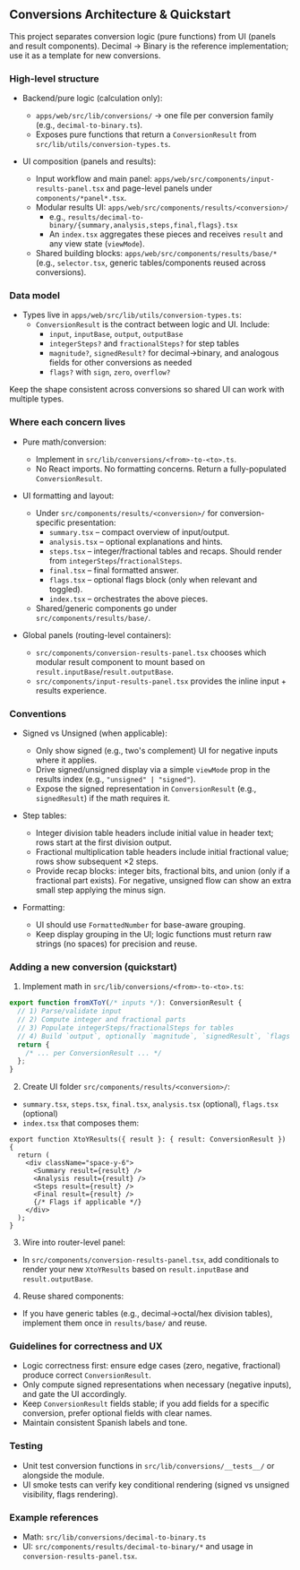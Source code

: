 ## Conversions Architecture & Quickstart

This project separates conversion logic (pure functions) from UI (panels and result components). Decimal → Binary is the reference implementation; use it as a template for new conversions.

### High-level structure

- Backend/pure logic (calculation only):

  - `apps/web/src/lib/conversions/` → one file per conversion family (e.g., `decimal-to-binary.ts`).
  - Exposes pure functions that return a `ConversionResult` from `src/lib/utils/conversion-types.ts`.

- UI composition (panels and results):
  - Input workflow and main panel: `apps/web/src/components/input-results-panel.tsx` and page-level panels under `components/*panel*.tsx`.
  - Modular results UI: `apps/web/src/components/results/<conversion>/`
    - e.g., `results/decimal-to-binary/{summary,analysis,steps,final,flags}.tsx`
    - An `index.tsx` aggregates these pieces and receives `result` and any view state (`viewMode`).
  - Shared building blocks: `apps/web/src/components/results/base/*` (e.g., `selector.tsx`, generic tables/components reused across conversions).

### Data model

- Types live in `apps/web/src/lib/utils/conversion-types.ts`:
  - `ConversionResult` is the contract between logic and UI. Include:
    - `input`, `inputBase`, `output`, `outputBase`
    - `integerSteps?` and `fractionalSteps?` for step tables
    - `magnitude?`, `signedResult?` for decimal→binary, and analogous fields for other conversions as needed
    - `flags?` with `sign`, `zero`, `overflow?`

Keep the shape consistent across conversions so shared UI can work with multiple types.

### Where each concern lives

- Pure math/conversion:

  - Implement in `src/lib/conversions/<from>-to-<to>.ts`.
  - No React imports. No formatting concerns. Return a fully-populated `ConversionResult`.

- UI formatting and layout:

  - Under `src/components/results/<conversion>/` for conversion-specific presentation:
    - `summary.tsx` – compact overview of input/output.
    - `analysis.tsx` – optional explanations and hints.
    - `steps.tsx` – integer/fractional tables and recaps. Should render from `integerSteps`/`fractionalSteps`.
    - `final.tsx` – final formatted answer.
    - `flags.tsx` – optional flags block (only when relevant and toggled).
    - `index.tsx` – orchestrates the above pieces.
  - Shared/generic components go under `src/components/results/base/`.

- Global panels (routing-level containers):
  - `src/components/conversion-results-panel.tsx` chooses which modular result component to mount based on `result.inputBase`/`result.outputBase`.
  - `src/components/input-results-panel.tsx` provides the inline input + results experience.

### Conventions

- Signed vs Unsigned (when applicable):

  - Only show signed (e.g., two's complement) UI for negative inputs where it applies.
  - Drive signed/unsigned display via a simple `viewMode` prop in the results index (e.g., `"unsigned" | "signed"`).
  - Expose the signed representation in `ConversionResult` (e.g., `signedResult`) if the math requires it.

- Step tables:

  - Integer division table headers include initial value in header text; rows start at the first division output.
  - Fractional multiplication table headers include initial fractional value; rows show subsequent ×2 steps.
  - Provide recap blocks: integer bits, fractional bits, and union (only if a fractional part exists). For negative, unsigned flow can show an extra small step applying the minus sign.

- Formatting:
  - UI should use `FormattedNumber` for base-aware grouping.
  - Keep display grouping in the UI; logic functions must return raw strings (no spaces) for precision and reuse.

### Adding a new conversion (quickstart)

1. Implement math in `src/lib/conversions/<from>-to-<to>.ts`:

```ts
export function fromXToY(/* inputs */): ConversionResult {
  // 1) Parse/validate input
  // 2) Compute integer and fractional parts
  // 3) Populate integerSteps/fractionalSteps for tables
  // 4) Build `output`, optionally `magnitude`, `signedResult`, `flags`
  return {
    /* ... per ConversionResult ... */
  };
}
```

2. Create UI folder `src/components/results/<conversion>/`:

- `summary.tsx`, `steps.tsx`, `final.tsx`, `analysis.tsx` (optional), `flags.tsx` (optional)
- `index.tsx` that composes them:

```tsx
export function XtoYResults({ result }: { result: ConversionResult }) {
  return (
    <div className="space-y-6">
      <Summary result={result} />
      <Analysis result={result} />
      <Steps result={result} />
      <Final result={result} />
      {/* Flags if applicable */}
    </div>
  );
}
```

3. Wire into router-level panel:

- In `src/components/conversion-results-panel.tsx`, add conditionals to render your new `XtoYResults` based on `result.inputBase` and `result.outputBase`.

4. Reuse shared components:

- If you have generic tables (e.g., decimal→octal/hex division tables), implement them once in `results/base/` and reuse.

### Guidelines for correctness and UX

- Logic correctness first: ensure edge cases (zero, negative, fractional) produce correct `ConversionResult`.
- Only compute signed representations when necessary (negative inputs), and gate the UI accordingly.
- Keep `ConversionResult` fields stable; if you add fields for a specific conversion, prefer optional fields with clear names.
- Maintain consistent Spanish labels and tone.

### Testing

- Unit test conversion functions in `src/lib/conversions/__tests__/` or alongside the module.
- UI smoke tests can verify key conditional rendering (signed vs unsigned visibility, flags rendering).

### Example references

- Math: `src/lib/conversions/decimal-to-binary.ts`
- UI: `src/components/results/decimal-to-binary/*` and usage in `conversion-results-panel.tsx`.

